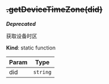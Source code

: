 <a name="module_miot/service/smarthome.getDeviceTimeZone"></a>

## ~~.getDeviceTimeZone(did)~~
***Deprecated***

获取设备时区

**Kind**: static function  

| Param | Type |
| --- | --- |
| did | <code>string</code> | 

